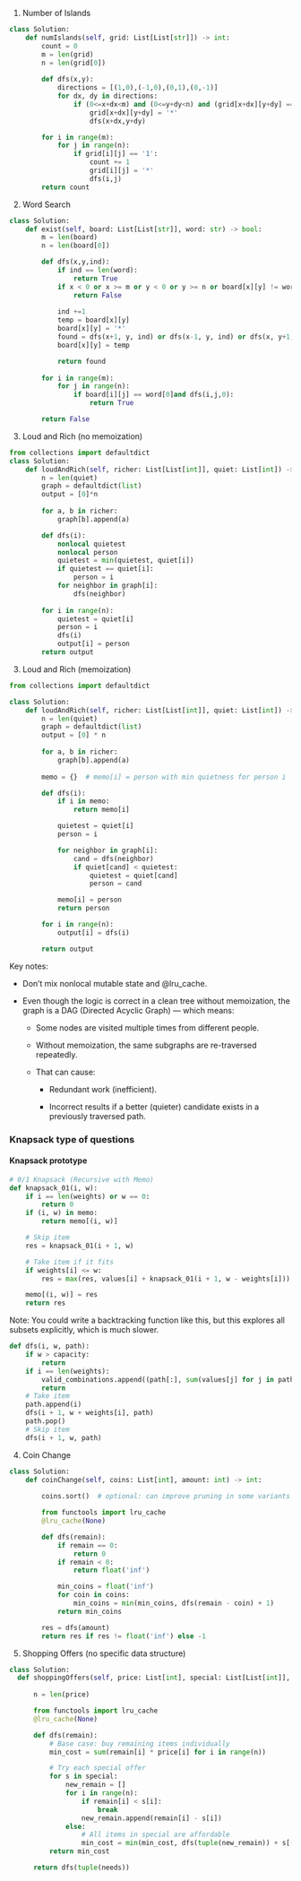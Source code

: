 1. Number of Islands
```python
class Solution:
    def numIslands(self, grid: List[List[str]]) -> int:
        count = 0
        m = len(grid)
        n = len(grid[0])
        
        def dfs(x,y):
            directions = [(1,0),(-1,0),(0,1),(0,-1)]
            for dx, dy in directions:
                if (0<=x+dx<m) and (0<=y+dy<n) and (grid[x+dx][y+dy] == '1'):
                    grid[x+dx][y+dy] = '*'
                    dfs(x+dx,y+dy)

        for i in range(m):
            for j in range(n):
                if grid[i][j] == '1':
                    count += 1
                    grid[i][j] = '*'
                    dfs(i,j)
        return count
```
2. Word Search
```python
class Solution:
    def exist(self, board: List[List[str]], word: str) -> bool:
        m = len(board)
        n = len(board[0])

        def dfs(x,y,ind):
            if ind == len(word): 
                return True           
            if x < 0 or x >= m or y < 0 or y >= n or board[x][y] != word[ind]:
                return False
            
            ind +=1
            temp = board[x][y]
            board[x][y] = '*'
            found = dfs(x+1, y, ind) or dfs(x-1, y, ind) or dfs(x, y+1, ind) or dfs(x, y-1, ind) 
            board[x][y] = temp

            return found
        
        for i in range(m):
            for j in range(n):
                if board[i][j] == word[0]and dfs(i,j,0):
                    return True

        return False
```
3. Loud and Rich (no memoization)
```python
from collections import defaultdict
class Solution:
    def loudAndRich(self, richer: List[List[int]], quiet: List[int]) -> List[int]:
        n = len(quiet)
        graph = defaultdict(list)
        output = [0]*n
        
        for a, b in richer:
            graph[b].append(a)

        def dfs(i):
            nonlocal quietest
            nonlocal person
            quietest = min(quietest, quiet[i])
            if quietest == quiet[i]:
                person = i
            for neighbor in graph[i]:
                dfs(neighbor)
                
        for i in range(n):
            quietest = quiet[i]
            person = i
            dfs(i)
            output[i] = person
        return output
```
3. Loud and Rich (memoization)
```python
from collections import defaultdict

class Solution:
    def loudAndRich(self, richer: List[List[int]], quiet: List[int]) -> List[int]:
        n = len(quiet)
        graph = defaultdict(list)
        output = [0] * n
        
        for a, b in richer:
            graph[b].append(a)
        
        memo = {}  # memo[i] = person with min quietness for person i

        def dfs(i):
            if i in memo:
                return memo[i]

            quietest = quiet[i]
            person = i

            for neighbor in graph[i]:
                cand = dfs(neighbor)
                if quiet[cand] < quietest:
                    quietest = quiet[cand]
                    person = cand

            memo[i] = person
            return person

        for i in range(n):
            output[i] = dfs(i)

        return output
```
Key notes:

- Don’t mix nonlocal mutable state and @lru_cache.
- Even though the logic is correct in a clean tree without memoization, the graph is a DAG (Directed Acyclic Graph) — which means:

    - Some nodes are visited multiple times from different people.

    - Without memoization, the same subgraphs are re-traversed repeatedly.

    - That can cause:

        - Redundant work (inefficient).

        - Incorrect results if a better (quieter) candidate exists in a previously traversed path.
     
### Knapsack type of questions
#### Knapsack prototype
```python
# 0/1 Knapsack (Recursive with Memo)
def knapsack_01(i, w):
    if i == len(weights) or w == 0:
        return 0
    if (i, w) in memo:
        return memo[(i, w)]

    # Skip item
    res = knapsack_01(i + 1, w)

    # Take item if it fits
    if weights[i] <= w:
        res = max(res, values[i] + knapsack_01(i + 1, w - weights[i]))

    memo[(i, w)] = res
    return res
```
Note: You could write a backtracking function like this, but this explores all subsets explicitly, which is much slower.
```python
def dfs(i, w, path):
    if w > capacity:
        return
    if i == len(weights):
        valid_combinations.append((path[:], sum(values[j] for j in path)))
        return
    # Take item
    path.append(i)
    dfs(i + 1, w + weights[i], path)
    path.pop()
    # Skip item
    dfs(i + 1, w, path)
```



4. Coin Change
```python
class Solution:
    def coinChange(self, coins: List[int], amount: int) -> int:
        
        coins.sort()  # optional: can improve pruning in some variants

        from functools import lru_cache
        @lru_cache(None)

        def dfs(remain):
            if remain == 0:
                return 0
            if remain < 0:
                return float('inf')

            min_coins = float('inf')
            for coin in coins:
                min_coins = min(min_coins, dfs(remain - coin) + 1)
            return min_coins

        res = dfs(amount)
        return res if res != float('inf') else -1

```
5. Shopping Offers (no specific data structure)
  ```python
  class Solution:
    def shoppingOffers(self, price: List[int], special: List[List[int]], needs: List[int]) -> int:
        
        n = len(price)

        from functools import lru_cache
        @lru_cache(None)

        def dfs(remain):
            # Base case: buy remaining items individually
            min_cost = sum(remain[i] * price[i] for i in range(n))

            # Try each special offer
            for s in special:
                new_remain = []
                for i in range(n):
                    if remain[i] < s[i]:
                        break
                    new_remain.append(remain[i] - s[i])
                else:
                    # All items in special are affordable
                    min_cost = min(min_cost, dfs(tuple(new_remain)) + s[-1])
            return min_cost

        return dfs(tuple(needs))
```
